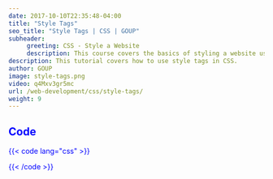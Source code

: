 ```yaml
---
date: 2017-10-10T22:35:48-04:00
title: "Style Tags"
seo_title: "Style Tags | CSS | GOUP"
subheader:
     greeting: CSS - Style a Website
     description: This course covers the basics of styling a website using CSS. Work your way through the videos/articles and I'll teach you everything you need to know to style a basic website!
description: This tutorial covers how to use style tags in CSS.
author: GOUP
image: style-tags.png
video: q4Mxv3gr5mc
url: /web-development/css/style-tags/
weight: 9
---
```


## Code

{{< code lang="css" >}}
<style>
     body {
          color:blue;
     }

     h1 {
          color:green;
     }
</style>
{{< /code >}}
